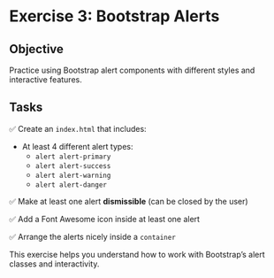 # Exercise 3: Bootstrap Alerts

## Objective

Practice using Bootstrap alert components with different styles and interactive features.

## Tasks

✅ Create an `index.html` that includes:
- At least 4 different alert types:
    - `alert alert-primary`
    - `alert alert-success`
    - `alert alert-warning`
    - `alert alert-danger`

✅ Make at least one alert **dismissible** (can be closed by the user)

✅ Add a Font Awesome icon inside at least one alert

✅ Arrange the alerts nicely inside a `container`

This exercise helps you understand how to work with Bootstrap’s alert classes and interactivity.

